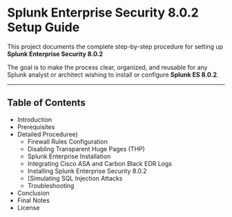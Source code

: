 # Splunk Enterprise Security 8.0.2 Setup Guide

This project documents the complete step-by-step procedure for setting up **Splunk Enterprise Security 8.0.2**

The goal is to make the process clear, organized, and reusable for any Splunk analyst or architect wishing to install or configure **Splunk ES 8.0.2**.

---

## Table of Contents

- Introduction
- Prerequisites
- Detailed Proceduree)
  - Firewall Rules Configuration
  - Disabling Transparent Huge Pages (THP)
  - Splunk Enterprise Installation
  - Integrating Cisco ASA and Carbon Black EDR Logs
  - Installing Splunk Enterprise Security 8.0.2
  - [Simulating SQL Injection Attacks
  - Troubleshooting
- Conclusion
- Final Notes
- License

